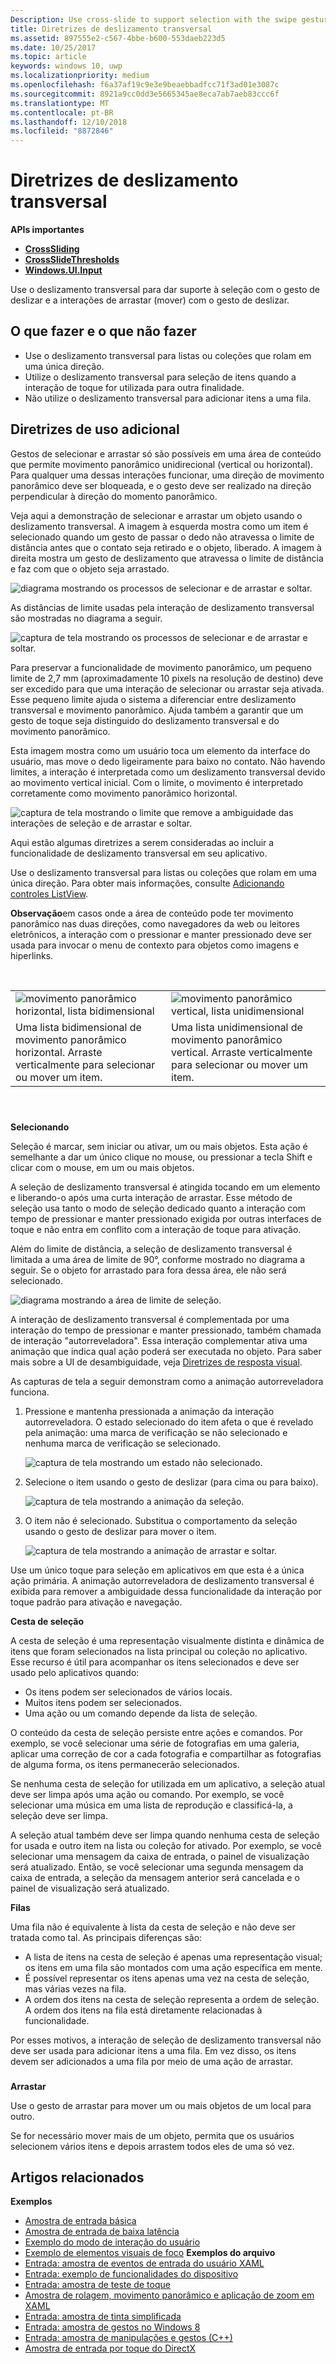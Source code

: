 ```yaml
---
Description: Use cross-slide to support selection with the swipe gesture and drag (move) interactions with the slide gesture.
title: Diretrizes de deslizamento transversal
ms.assetid: 897555e2-c567-4bbe-b600-553daeb223d5
ms.date: 10/25/2017
ms.topic: article
keywords: windows 10, uwp
ms.localizationpriority: medium
ms.openlocfilehash: f6a37af19c9e3e9beaebbadfcc71f3ad01e3087c
ms.sourcegitcommit: 8921a9cc0dd3e5665345ae8eca7ab7aeb83ccc6f
ms.translationtype: MT
ms.contentlocale: pt-BR
ms.lasthandoff: 12/10/2018
ms.locfileid: "8872846"
---
```

# <a name="guidelines-for-cross-slide"></a>Diretrizes de deslizamento transversal




**APIs importantes**

-   [**CrossSliding**](https://msdn.microsoft.com/library/windows/apps/br241942)
-   [**CrossSlideThresholds**](https://msdn.microsoft.com/library/windows/apps/br241941)
-   [**Windows.UI.Input**](https://msdn.microsoft.com/library/windows/apps/br242084)

Use o deslizamento transversal para dar suporte à seleção com o gesto de deslizar e a interações de arrastar (mover) com o gesto de deslizar.

## <a name="span-iddosanddontsspanspan-iddosanddontsspanspan-iddosanddontsspandos-and-donts"></a><span id="Dos_and_don_ts"></span><span id="dos_and_don_ts"></span><span id="DOS_AND_DON_TS"></span>O que fazer e o que não fazer


-   Use o deslizamento transversal para listas ou coleções que rolam em uma única direção.
-   Utilize o deslizamento transversal para seleção de itens quando a interação de toque for utilizada para outra finalidade.
-   Não utilize o deslizamento transversal para adicionar itens a uma fila.

## <a name="span-idadditionalusageguidancespanspan-idadditionalusageguidancespanspan-idadditionalusageguidancespanadditional-usage-guidance"></a><span id="Additional_usage_guidance"></span><span id="additional_usage_guidance"></span><span id="ADDITIONAL_USAGE_GUIDANCE"></span>Diretrizes de uso adicional


Gestos de selecionar e arrastar só são possíveis em uma área de conteúdo que permite movimento panorâmico unidirecional (vertical ou horizontal). Para qualquer uma dessas interações funcionar, uma direção de movimento panorâmico deve ser bloqueada, e o gesto deve ser realizado na direção perpendicular à direção do momento panorâmico.

Veja aqui a demonstração de selecionar e arrastar um objeto usando o deslizamento transversal. A imagem à esquerda mostra como um item é selecionado quando um gesto de passar o dedo não atravessa o limite de distância antes que o contato seja retirado e o objeto, liberado. A imagem à direita mostra um gesto de deslizamento que atravessa o limite de distância e faz com que o objeto seja arrastado.

![diagrama mostrando os processos de selecionar e de arrastar e soltar.](images/crossslide-mechanism.png)

As distâncias de limite usadas pela interação de deslizamento transversal são mostradas no diagrama a seguir.

![captura de tela mostrando os processos de selecionar e de arrastar e soltar.](images/crossslide-threshold.png)

Para preservar a funcionalidade de movimento panorâmico, um pequeno limite de 2,7 mm (aproximadamente 10 pixels na resolução de destino) deve ser excedido para que uma interação de selecionar ou arrastar seja ativada. Esse pequeno limite ajuda o sistema a diferenciar entre deslizamento transversal e movimento panorâmico. Ajuda também a garantir que um gesto de toque seja distinguido do deslizamento transversal e do movimento panorâmico.

Esta imagem mostra como um usuário toca um elemento da interface do usuário, mas move o dedo ligeiramente para baixo no contato. Não havendo limites, a interação é interpretada como um deslizamento transversal devido ao movimento vertical inicial. Com o limite, o movimento é interpretado corretamente como movimento panorâmico horizontal.

![captura de tela mostrando o limite que remove a ambiguidade das interações de seleção e de arrastar e soltar.](images/crossslide-threshold2.png)

Aqui estão algumas diretrizes a serem consideradas ao incluir a funcionalidade de deslizamento transversal em seu aplicativo.

Use o deslizamento transversal para listas ou coleções que rolam em uma única direção. Para obter mais informações, consulte [Adicionando controles ListView](https://msdn.microsoft.com/library/windows/apps/hh465382).

**Observação**em casos onde a área de conteúdo pode ter movimento panorâmico nas duas direções, como navegadores da web ou leitores eletrônicos, a interação com o pressionar e manter pressionado deve ser usada para invocar o menu de contexto para objetos como imagens e hiperlinks.

 

|                                                                                         |                                                                                         |
|-----------------------------------------------------------------------------------------|-----------------------------------------------------------------------------------------|
| ![movimento panorâmico horizontal, lista bidimensional](images/groupedlistview1.png)                | ![movimento panorâmico vertical, lista unidimensional](images/listviewlistlayout.png)                |
| Uma lista bidimensional de movimento panorâmico horizontal. Arraste verticalmente para selecionar ou mover um item. | Uma lista unidimensional de movimento panorâmico vertical. Arraste verticalmente para selecionar ou mover um item. |

 

### <span id="selection"></span><span id="SELECTION"></span>

**Selecionando**

Seleção é marcar, sem iniciar ou ativar, um ou mais objetos. Esta ação é semelhante a dar um único clique no mouse, ou pressionar a tecla Shift e clicar com o mouse, em um ou mais objetos.

A seleção de deslizamento transversal é atingida tocando em um elemento e liberando-o após uma curta interação de arrastar. Esse método de seleção usa tanto o modo de seleção dedicado quanto a interação com tempo de pressionar e manter pressionado exigida por outras interfaces de toque e não entra em conflito com a interação de toque para ativação.

Além do limite de distância, a seleção de deslizamento transversal é limitada a uma área de limite de 90°, conforme mostrado no diagrama a seguir. Se o objeto for arrastado para fora dessa área, ele não será selecionado.

![diagrama mostrando a área de limite de seleção.](images/crossslide-selection.png)

A interação de deslizamento transversal é complementada por uma interação do tempo de pressionar e manter pressionado, também chamada de interação "autorreveladora". Essa interação complementar ativa uma animação que indica qual ação poderá ser executada no objeto. Para saber mais sobre a UI de desambiguidade, veja [Diretrizes de resposta visual](guidelines-for-visualfeedback.md).

As capturas de tela a seguir demonstram como a animação autorreveladora funciona.

1.  Pressione e mantenha pressionada a animação da interação autorreveladora. O estado selecionado do item afeta o que é revelado pela animação: uma marca de verificação se não selecionado e nenhuma marca de verificação se selecionado.

    ![captura de tela mostrando um estado não selecionado.](images/crossslide-selfreveal1.png)

2.  Selecione o item usando o gesto de deslizar (para cima ou para baixo).

    ![captura de tela mostrando a animação da seleção.](images/crossslide-selfreveal2.png)

3.  O item não é selecionado. Substitua o comportamento da seleção usando o gesto de deslizar para mover o item.

    ![captura de tela mostrando a animação de arrastar e soltar.](images/crossslide-selfreveal3.png)

Use um único toque para seleção em aplicativos em que esta é a única ação primária. A animação autorreveladora de deslizamento transversal é exibida para remover a ambiguidade dessa funcionalidade da interação por toque padrão para ativação e navegação.

**Cesta de seleção**

A cesta de seleção é uma representação visualmente distinta e dinâmica de itens que foram selecionados na lista principal ou coleção no aplicativo. Esse recurso é útil para acompanhar os itens selecionados e deve ser usado pelo aplicativos quando:

-   Os itens podem ser selecionados de vários locais.
-   Muitos itens podem ser selecionados.
-   Uma ação ou um comando depende da lista de seleção.

O conteúdo da cesta de seleção persiste entre ações e comandos. Por exemplo, se você selecionar uma série de fotografias em uma galeria, aplicar uma correção de cor a cada fotografia e compartilhar as fotografias de alguma forma, os itens permanecerão selecionados.

Se nenhuma cesta de seleção for utilizada em um aplicativo, a seleção atual deve ser limpa após uma ação ou comando. Por exemplo, se você selecionar uma música em uma lista de reprodução e classificá-la, a seleção deve ser limpa.

A seleção atual também deve ser limpa quando nenhuma cesta de seleção for usada e outro item na lista ou coleção for ativado. Por exemplo, se você selecionar uma mensagem da caixa de entrada, o painel de visualização será atualizado. Então, se você selecionar uma segunda mensagem da caixa de entrada, a seleção da mensagem anterior será cancelada e o painel de visualização será atualizado.

**Filas**

Uma fila não é equivalente à lista da cesta de seleção e não deve ser tratada como tal. As principais diferenças são:

-   A lista de itens na cesta de seleção é apenas uma representação visual; os itens em uma fila são montados com uma ação específica em mente.
-   É possível representar os itens apenas uma vez na cesta de seleção, mas várias vezes na fila.
-   A ordem dos itens na cesta de seleção representa a ordem de seleção. A ordem dos itens na fila está diretamente relacionadas à funcionalidade.

Por esses motivos, a interação de seleção de deslizamento transversal não deve ser usada para adicionar itens a uma fila. Em vez disso, os itens devem ser adicionados a uma fila por meio de uma ação de arrastar.

### <span id="draganddrop"></span><span id="DRAGANDDROP"></span>

**Arrastar**

Use o gesto de arrastar para mover um ou mais objetos de um local para outro.

Se for necessário mover mais de um objeto, permita que os usuários selecionem vários itens e depois arrastem todos eles de uma só vez.

## <a name="span-idrelatedtopicsspanrelated-articles"></a><span id="related_topics"></span>Artigos relacionados


**Exemplos**
* [Amostra de entrada básica](http://go.microsoft.com/fwlink/p/?LinkID=620302)
* [Amostra de entrada de baixa latência](http://go.microsoft.com/fwlink/p/?LinkID=620304)
* [Exemplo do modo de interação do usuário](http://go.microsoft.com/fwlink/p/?LinkID=619894)
* [Exemplo de elementos visuais de foco](http://go.microsoft.com/fwlink/p/?LinkID=619895)
**Exemplos do arquivo**
* [Entrada: amostra de eventos de entrada do usuário XAML](http://go.microsoft.com/fwlink/p/?linkid=226855)
* [Entrada: exemplo de funcionalidades do dispositivo](http://go.microsoft.com/fwlink/p/?linkid=231530)
* [Entrada: amostra de teste de toque](http://go.microsoft.com/fwlink/p/?linkid=231590)
* [Amostra de rolagem, movimento panorâmico e aplicação de zoom em XAML](http://go.microsoft.com/fwlink/p/?linkid=251717)
* [Entrada: amostra de tinta simplificada](http://go.microsoft.com/fwlink/p/?linkid=246570)
* [Entrada: amostra de gestos no Windows 8](http://go.microsoft.com/fwlink/p/?LinkId=264995)
* [Entrada: amostra de manipulações e gestos (C++)](http://go.microsoft.com/fwlink/p/?linkid=231605)
* [Amostra de entrada por toque do DirectX](http://go.microsoft.com/fwlink/p/?LinkID=231627)
 

 




